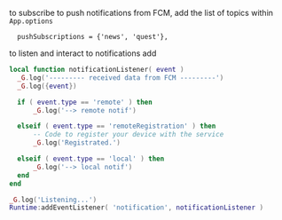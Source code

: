 to subscribe to push notifications from FCM, add the list of topics within `App.options`
```
  pushSubscriptions = {'news', 'quest'},
```

to listen and interact to notifications add

```lua
local function notificationListener( event )
  _G.log('--------- received data from FCM ---------')
  _G.log({event})

  if ( event.type == 'remote' ) then
      _G.log('--> remote notif')

  elseif ( event.type == 'remoteRegistration' ) then
      -- Code to register your device with the service
      _G.log('Registrated.')

  elseif ( event.type == 'local' ) then
      _G.log('--> local notif')
  end
end

_G.log('Listening...')
Runtime:addEventListener( 'notification', notificationListener )

```
